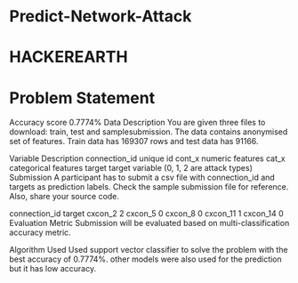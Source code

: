 # Predict-Network-Attack
# HACKEREARTH
# Problem Statement
Accuracy score 0.7774%
Data Description
You are given three files to download: train, test and samplesubmission. The data contains anonymised set of features. Train data has 169307 rows and test data has 91166.

Variable	Description
connection_id	unique id
cont_x	numeric features
cat_x	categorical features
target	target variable (0, 1, 2 are attack types)
Submission
A participant has to submit a csv file with connection_id and targets as prediction labels. Check the sample submission file for reference. Also, share your source code.

connection_id	target
cxcon_2	2
cxcon_5	0
cxcon_8	0
cxcon_11	1
cxcon_14	0
Evaluation Metric
Submission will be evaluated based on multi-classification accuracy metric.

Algorithm Used
Used support vector classifier to solve the problem with the best accuracy of 0.7774%.
other models were also used for the prediction but it has low accuracy.
